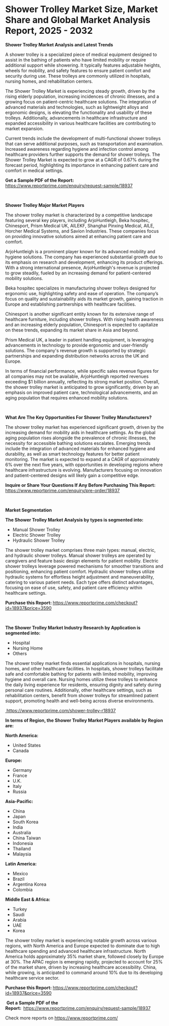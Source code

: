 <p><h1>Shower Trolley Market Size, Market Share and Global Market Analysis Report, 2025 - 2032</h1></p><p><strong>Shower Trolley Market Analysis and Latest Trends</strong></p>
<p><p>A shower trolley is a specialized piece of medical equipment designed to assist in the bathing of patients who have limited mobility or require additional support while showering. It typically features adjustable heights, wheels for mobility, and safety features to ensure patient comfort and security during use. These trolleys are commonly utilized in hospitals, nursing homes, and rehabilitation centers.</p><p>The Shower Trolley Market is experiencing steady growth, driven by the rising elderly population, increasing incidences of chronic illnesses, and a growing focus on patient-centric healthcare solutions. The integration of advanced materials and technologies, such as lightweight alloys and ergonomic designs, is elevating the functionality and usability of these trolleys. Additionally, advancements in healthcare infrastructure and expanded accessibility in various healthcare facilities are contributing to market expansion.</p><p>Current trends include the development of multi-functional shower trolleys that can serve additional purposes, such as transportation and examination. Increased awareness regarding hygiene and infection control among healthcare providers further supports the demand for shower trolleys. The Shower Trolley Market is expected to grow at a CAGR of 0.67% during the forecast period, highlighting its importance in enhancing patient care and comfort in medical settings.</p></p>
<p><strong>Get a Sample PDF of the Report:&nbsp;</strong> <a href="https://www.reportprime.com/enquiry/request-sample/18937?utm_campaign=2960&utm_medium=2&utm_source=Github&utm_content=ia&utm_term=19032025&utm_id=shower-trolley">https://www.reportprime.com/enquiry/request-sample/18937</a></p>
<p>&nbsp;</p>
<p><strong>Shower Trolley Major Market Players</strong></p>
<p><p>The shower trolley market is characterized by a competitive landscape featuring several key players, including ArjoHuntleigh, Beka hospitec, Chinesport, Prism Medical UK, AILEKF, Shanghai Pinxing Medical, AILE, Horcher Medical Systems, and Savion Industries. These companies focus on providing innovative solutions aimed at enhancing patient care and comfort.</p><p>ArjoHuntleigh is a prominent player known for its advanced mobility and hygiene solutions. The company has experienced substantial growth due to its emphasis on research and development, enhancing its product offerings. With a strong international presence, ArjoHuntleigh's revenue is projected to grow steadily, fueled by an increasing demand for patient-centered mobility solutions.</p><p>Beka hospitec specializes in manufacturing shower trolleys designed for ergonomic use, highlighting safety and ease of operation. The company’s focus on quality and sustainability aids its market growth, gaining traction in Europe and establishing partnerships with healthcare facilities.</p><p>Chinesport is another significant entity known for its extensive range of healthcare furniture, including shower trolleys. With rising health awareness and an increasing elderly population, Chinesport is expected to capitalize on these trends, expanding its market share in Asia and beyond.</p><p>Prism Medical UK, a leader in patient handling equipment, is leveraging advancements in technology to provide ergonomic and user-friendly solutions. The company's revenue growth is supported by strategic partnerships and expanding distribution networks across the UK and Europe.</p><p>In terms of financial performance, while specific sales revenue figures for all companies may not be available, ArjoHuntleigh reported revenues exceeding $1 billion annually, reflecting its strong market position. Overall, the shower trolley market is anticipated to grow significantly, driven by an emphasis on improved patient care, technological advancements, and an aging population that requires enhanced mobility solutions.</p></p>
<p>&nbsp;</p>
<p><strong>What Are The Key Opportunities For Shower Trolley Manufacturers?</strong></p>
<p><p>The shower trolley market has experienced significant growth, driven by the increasing demand for mobility aids in healthcare settings. As the global aging population rises alongside the prevalence of chronic illnesses, the necessity for accessible bathing solutions escalates. Emerging trends include the integration of advanced materials for enhanced hygiene and durability, as well as smart technology features for better patient monitoring. The market is expected to expand at a CAGR of approximately 6% over the next five years, with opportunities in developing regions where healthcare infrastructure is evolving. Manufacturers focusing on innovation and patient-centered designs will likely gain a competitive edge.</p></p>
<p><strong>Inquire or Share Your Questions If Any Before Purchasing This Report:</strong> <a href="https://www.reportprime.com/enquiry/pre-order/18937?utm_campaign=2960&utm_medium=2&utm_source=Github&utm_content=ia&utm_term=19032025&utm_id=shower-trolley">https://www.reportprime.com/enquiry/pre-order/18937</a></p>
<p>&nbsp;</p>
<p><strong>Market Segmentation</strong></p>
<p><strong>The Shower Trolley Market Analysis by types is segmented into:</strong></p>
<p><ul><li>Manual Shower Trolley</li><li>Electric Shower Trolley</li><li>Hydraulic Shower Trolley</li></ul></p>
<p><p>The shower trolley market comprises three main types: manual, electric, and hydraulic shower trolleys. Manual shower trolleys are operated by caregivers and feature basic design elements for patient mobility. Electric shower trolleys leverage powered mechanisms for smoother transitions and positioning, enhancing patient comfort. Hydraulic shower trolleys utilize hydraulic systems for effortless height adjustment and maneuverability, catering to various patient needs. Each type offers distinct advantages, focusing on ease of use, safety, and patient care efficiency within healthcare settings.</p></p>
<p><strong>Purchase this Report:&nbsp;</strong><a href="https://www.reportprime.com/checkout?id=18937&price=3590&utm_campaign=2960&utm_medium=2&utm_source=Github&utm_content=ia&utm_term=19032025&utm_id=shower-trolley">https://www.reportprime.com/checkout?id=18937&price=3590</a></p>
<p>&nbsp;</p>
<p><strong>The Shower Trolley Market Industry Research by Application is segmented into:</strong></p>
<p><ul><li>Hospital</li><li>Nursing Home</li><li>Others</li></ul></p>
<p><p>The shower trolley market finds essential applications in hospitals, nursing homes, and other healthcare facilities. In hospitals, shower trolleys facilitate safe and comfortable bathing for patients with limited mobility, improving hygiene and overall care. Nursing homes utilize these trolleys to enhance the daily living experience for residents, ensuring dignity and safety during personal care routines. Additionally, other healthcare settings, such as rehabilitation centers, benefit from shower trolleys for streamlined patient support, promoting health and well-being across diverse environments.</p></p>
<p><a href="https://www.reportprime.com/shower-trolley-r18937?utm_campaign=2960&utm_medium=2&utm_source=Github&utm_content=ia&utm_term=19032025&utm_id=shower-trolley">&nbsp;https://www.reportprime.com/shower-trolley-r18937</a></p>
<p><strong>In terms of Region, the Shower Trolley Market Players available by Region are:</strong></p>
<p>
    <p> <strong> North America: </strong>
        <ul>
            <li>United States</li>
            <li>Canada</li>
        </ul>
        </p> 
    <p> <strong> Europe: </strong>
        <ul>
            <li>Germany</li>
            <li>France</li>
            <li>U.K.</li>
            <li>Italy</li>
            <li>Russia</li>
        </ul>
        </p> 
    <p> <strong> Asia-Pacific: </strong>
        <ul>
            <li>China</li>
            <li>Japan</li>
            <li>South Korea</li>
            <li>India</li>
            <li>Australia</li>
            <li>China Taiwan</li>
            <li>Indonesia</li>
            <li>Thailand</li>
            <li>Malaysia</li>
        </ul>
        </p> 
    <p> <strong> Latin America: </strong>
        <ul>
            <li>Mexico</li>
            <li>Brazil</li>
            <li>Argentina Korea</li>
            <li>Colombia</li>
        </ul>
        </p> 
    <p> <strong> Middle East & Africa: </strong>
        <ul>
            <li>Turkey</li>
            <li>Saudi</li>
            <li>Arabia</li>
            <li>UAE</li>
            <li>Korea</li>
        </ul>
    </p>
    </p>
<p><p>The shower trolley market is experiencing notable growth across various regions, with North America and Europe expected to dominate due to high healthcare spending and advanced healthcare infrastructure. North America holds approximately 35% market share, followed closely by Europe at 30%. The APAC region is emerging rapidly, projected to account for 25% of the market share, driven by increasing healthcare accessibility. China, while growing, is anticipated to command around 10% due to its developing healthcare service sector.</p></p>
<p><strong>Purchase this Report: </strong><a href="https://www.reportprime.com/checkout?id=18937&price=3590&utm_campaign=2960&utm_medium=2&utm_source=Github&utm_content=ia&utm_term=19032025&utm_id=shower-trolley">https://www.reportprime.com/checkout?id=18937&price=3590</a></p>
<p>&nbsp;<strong>Get a Sample PDF of the Report:&nbsp;&nbsp;</strong><a href="https://www.reportprime.com/enquiry/request-sample/18937?utm_campaign=2960&utm_medium=2&utm_source=Github&utm_content=ia&utm_term=19032025&utm_id=shower-trolley">https://www.reportprime.com/enquiry/request-sample/18937</a></p>
<p><strong></strong></p>
<p>Check more reports on <a href="https://www.reportprime.com/?utm_campaign=2960&utm_medium=2&utm_source=Github&utm_content=ia&utm_term=19032025&utm_id=shower-trolley">https://www.reportprime.com/</a></p>